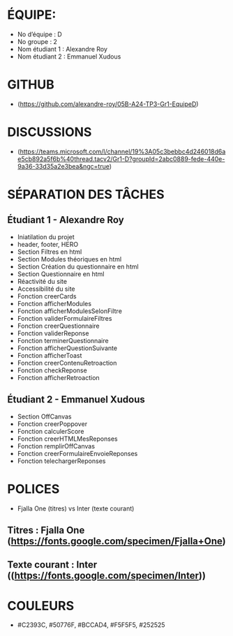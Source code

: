 # ÉQUIPE: 
* No d’équipe : D
* No groupe : 2
* Nom étudiant 1 : Alexandre Roy
* Nom étudiant 2 : Emmanuel Xudous
# GITHUB
* (https://github.com/alexandre-roy/05B-A24-TP3-Gr1-EquipeD)
# DISCUSSIONS 
* (https://teams.microsoft.com/l/channel/19%3A05c3bebbc4d246018d6ae5cb892a5f6b%40thread.tacv2/Gr1-D?groupId=2abc0889-fede-440e-9a36-33d35a2e3bea&ngc=true)
# SÉPARATION DES TÂCHES
## Étudiant 1 - Alexandre Roy
* Iniatilation du projet
* header, footer, HERO
* Section Filtres en html
* Section Modules théoriques en html
* Section Création du questionnaire  en html
* Section Questionnaire en html
* Réactivité du site
* Accessibilité du site
* Fonction creerCards
* Fonction afficherModules
* Fonction afficherModulesSelonFiltre
* Fonction validerFormulaireFiltres
* Fonction creerQuestionnaire
* Fonction validerReponse
* Fonction terminerQuestionnaire
* Fonction afficherQuestionSuivante
* Fonction afficherToast
* Fonction creerContenuRetroaction
* Fonction checkReponse
* Fonction afficherRetroaction
## Étudiant 2 - Emmanuel Xudous
* Section OffCanvas
* Fonction creerPoppover
* Fonction calculerScore
* Fonction creerHTMLMesReponses
* Fonction remplirOffCanvas
* Fonction creerFormulaireEnvoieReponses
* Fonction telechargerReponses
# POLICES 
* Fjalla One (titres) vs Inter (texte courant)
## Titres : Fjalla One (https://fonts.google.com/specimen/Fjalla+One)
## Texte courant : Inter ((https://fonts.google.com/specimen/Inter))
# COULEURS
* #C2393C, #50776F, #BCCAD4, #F5F5F5, #252525